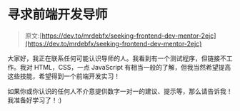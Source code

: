 # 寻求前端开发导师

> 原文:[https://dev.to/mrdebfx/seeking-frontend-dev-mentor-2ejc](https://dev.to/mrdebfx/seeking-frontend-dev-mentor-2ejc)

大家好，我正在联系任何可能认识导师的人。我看到有一个测试程序，但链接不工作。我对 HTML，CSS，一点 JavaScript 有相当一般的了解，但我当然希望提高这些技能，希望得到一个前端开发实习！

如果你或你认识的任何人不介意提供数字一对一的建议、提示等，那么请告诉我！我准备好学习了！:)